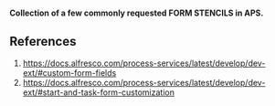#### Collection of a few commonly requested FORM STENCILS in APS.

## References

1. <https://docs.alfresco.com/process-services/latest/develop/dev-ext/#custom-form-fields>
2. <https://docs.alfresco.com/process-services/latest/develop/dev-ext/#start-and-task-form-customization>
